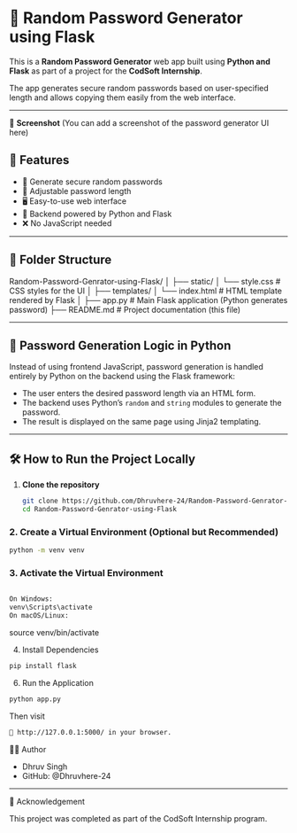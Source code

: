 # 🔐 Random Password Generator using Flask

This is a **Random Password Generator** web app built using **Python and Flask** as part of a project for the **CodSoft Internship**.

The app generates secure random passwords based on user-specified length and allows copying them easily from the web interface.

---
📸 **Screenshot**
(You can add a screenshot of the password generator UI here)

## 🚀 Features

- 🔑 Generate secure random passwords
- 📏 Adjustable password length
- 🖥️ Easy-to-use web interface
- 🐍 Backend powered by Python and Flask
- ❌ No JavaScript needed

---

## 📁 Folder Structure

Random-Password-Genrator-using-Flask/
│
├── static/
│ └── style.css # CSS styles for the UI
│
├── templates/
│ └── index.html # HTML template rendered by Flask
│
├── app.py # Main Flask application (Python generates password)
├── README.md # Project documentation (this file)


---

## 🧠 Password Generation Logic in Python

Instead of using frontend JavaScript, password generation is handled entirely by Python on the backend using the Flask framework:

- The user enters the desired password length via an HTML form.
- The backend uses Python’s `random` and `string` modules to generate the password.
- The result is displayed on the same page using Jinja2 templating.

---

## 🛠️ How to Run the Project Locally

1. **Clone the repository**
   ```bash
   git clone https://github.com/Dhruvhere-24/Random-Password-Genrator-using-Flask
   cd Random-Password-Genrator-using-Flask
   ```
### 2. Create a Virtual Environment (Optional but Recommended)
```bash
python -m venv venv
```
### 3. Activate the Virtual Environment
```bash

On Windows:
venv\Scripts\activate
On macOS/Linux:
```
source venv/bin/activate

4. Install Dependencies
 ```bash
pip install flask
```
6. Run the Application
```bash
python app.py
```
Then visit
```bash
📍 http://127.0.0.1:5000/ in your browser.
```
🧑‍💻 Author

- Dhruv Singh
- GitHub: @Dhruvhere-24

-------------------------------------------------------
📢 Acknowledgement

This project was completed as part of the CodSoft Internship program.
